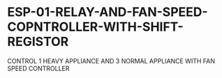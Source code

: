 # ESP-01-RELAY-AND-FAN-SPEED-COPNTROLLER-WITH-SHIFT-REGISTOR
CONTROL 1 HEAVY APPLIANCE AND 3 NORMAL APPLIANCE WITH FAN SPEED CONTROLLER
